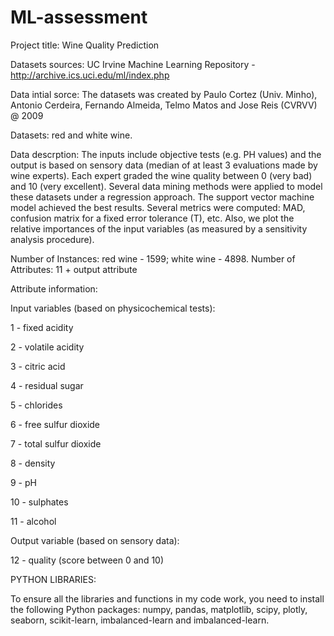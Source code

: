 # ML-assessment
Project title: Wine Quality Prediction

Datasets sources: UC Irvine Machine Learning Repository -  http://archive.ics.uci.edu/ml/index.php

Data intial sorce: The datasets was created by Paulo Cortez (Univ. Minho), Antonio Cerdeira, Fernando Almeida, Telmo Matos and Jose Reis (CVRVV) @ 2009

Datasets: red and white wine.
  
Data descrption: The inputs include objective tests (e.g. PH values) and the output is based on sensory data (median of at least 3 evaluations made by wine experts). Each expert graded the wine quality between 0 (very bad) and 10 (very excellent). Several data mining methods were applied to model these datasets under a regression approach. The support vector machine model achieved the best results. Several metrics were computed: MAD, confusion matrix for a fixed error tolerance (T), etc. Also, we plot the relative importances of the input variables (as measured by a sensitivity analysis procedure).

Number of Instances: red wine - 1599; white wine - 4898. 
Number of Attributes: 11 + output attribute

Attribute information:

   Input variables (based on physicochemical tests):
   
   1 - fixed acidity
   
   2 - volatile acidity
   
   3 - citric acid
   
   4 - residual sugar
   
   5 - chlorides
   
   6 - free sulfur dioxide
   
   7 - total sulfur dioxide
   
   8 - density
   
   9 - pH
   
   10 - sulphates

  11 - alcohol

  Output variable (based on sensory data):
  
   12 - quality (score between 0 and 10)

PYTHON LIBRARIES:

To ensure all the libraries and functions in my code work, you need to install the following Python packages:
numpy, pandas, matplotlib, scipy, plotly, seaborn, scikit-learn, imbalanced-learn and imbalanced-learn.

